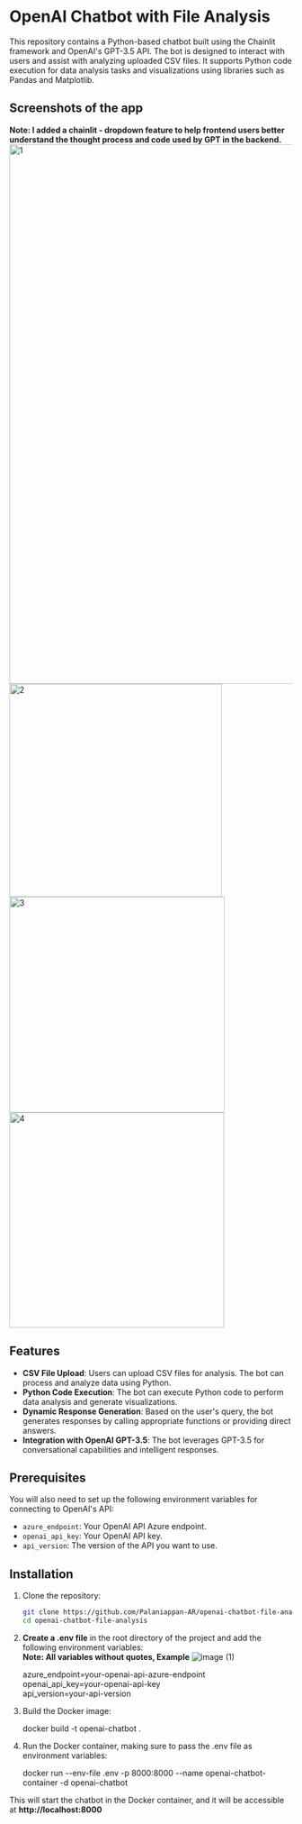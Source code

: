 # OpenAI Chatbot with File Analysis

This repository contains a Python-based chatbot built using the Chainlit framework and OpenAI's GPT-3.5 API. The bot is designed to interact with users and assist with analyzing uploaded CSV files. It supports Python code execution for data analysis tasks and visualizations using libraries such as Pandas and Matplotlib.

## Screenshots of the app
**Note: I added a chainlit - dropdown feature to help frontend users better understand the thought process and code used by GPT in the backend.**
<img width="958" alt="1" src="https://github.com/user-attachments/assets/35e054f7-8716-4c21-b4b4-9ed13b21757e">
<img width="378" alt="2" src="https://github.com/user-attachments/assets/7c7b42a8-6274-48dd-b195-650292537d69">
<img width="383" alt="3" src="https://github.com/user-attachments/assets/8bf7bcdd-a4a6-4d80-9534-82ac930e2a79">
<img width="382" alt="4" src="https://github.com/user-attachments/assets/6b6e9482-e1da-4936-ab25-b81e200efae8">

## Features

- **CSV File Upload**: Users can upload CSV files for analysis. The bot can process and analyze data using Python.
- **Python Code Execution**: The bot can execute Python code to perform data analysis and generate visualizations.
- **Dynamic Response Generation**: Based on the user's query, the bot generates responses by calling appropriate functions or providing direct answers.
- **Integration with OpenAI GPT-3.5**: The bot leverages GPT-3.5 for conversational capabilities and intelligent responses.

## Prerequisites

You will also need to set up the following environment variables for connecting to OpenAI's API:

- `azure_endpoint`: Your OpenAI API Azure endpoint.
- `openai_api_key`: Your OpenAI API key.
- `api_version`: The version of the API you want to use.

## Installation

1. Clone the repository:

   ```bash
   git clone https://github.com/Palaniappan-AR/openai-chatbot-file-analysis.git
   cd openai-chatbot-file-analysis

2. **Create a .env file** in the root directory of the project and add the following environment variables:<br />
   **Note: All variables without quotes, Example**
   ![image (1)](https://github.com/user-attachments/assets/4362224a-d165-4ecc-be47-282c69497828)

    azure_endpoint=your-openai-api-azure-endpoint<br />
    openai_api_key=your-openai-api-key<br />
    api_version=your-api-version<br />

4. Build the Docker image:

    docker build -t openai-chatbot .

5. Run the Docker container, making sure to pass the .env file as environment variables:

    docker run --env-file .env -p 8000:8000 --name openai-chatbot-container -d openai-chatbot

This will start the chatbot in the Docker container, and it will be accessible at **http://localhost:8000**
